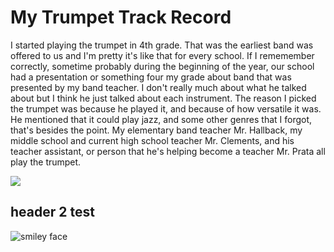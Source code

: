 # My Trumpet Track Record
I started playing the trumpet in 4th grade. That was the earliest band was offered to us and I'm pretty it's like that for every school. If I rememember correctly, sometime probably during the beginning of the year, our school had a presentation or something four my grade about band that was presented by my band teacher. I don't really much about what he talked about but I think he just talked about each instrument. The reason I picked the trumpet was because he played it, and because of how versatile it was. He mentioned that it could play jazz, and some other genres that I forgot, that's besides the point. My elementary band teacher Mr. Hallback, my middle school and current high school teacher Mr. Clements, and his teacher assistant, or person that he's helping become a teacher Mr. Prata all play the trumpet. 

![](https://images.rawpixel.com/image_400/cHJpdmF0ZS9sci9pbWFnZXMvd2Vic2l0ZS8yMDIyLTA1L2ZyamF6el9tdXNpY2lhbl90cnVtcGV0X3RydW1wZXRlci1pbWFnZS1rejJkem1ldS5qcGc.jpg)
## header 2 test
![smiley face](https://user-images.githubusercontent.com/114511768/192847653-38f59926-ce24-4af6-8ec7-e9caf360ffba.png)
